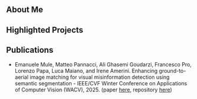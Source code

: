 ## About Me

## Highlighted Projects

## Publications

- Emanuele Mule, Matteo Pannacci, Ali Ghasemi Goudarzi, Francesco Pro, Lorenzo Papa, Luca Maiano, and Irene Amerini. Enhancing ground-to-aerial image matching for visual misinformation detection using semantic segmentation - IEEE/CVF Winter Conference on Applications of Computer Vision (WACV), 2025. (paper [here](https://openaccess.thecvf.com/content/WACV2025W/AI4MFDD/papers/Mule_Enhancing_Ground-to-Aerial_Image_Matching_for_Visual_Misinformation_Detection_Using_Semantic_WACVW_2025_paper.pdf), repository [here](https://github.com/MatteoPannacci/SemanticAlignNet-QUAD))


<!--
**MatteoPannacci/MatteoPannacci** is a ✨ _special_ ✨ repository because its `README.md` (this file) appears on your GitHub profile.

Here are some ideas to get you started:

- 🔭 I’m currently working on ...
- 🌱 I’m currently learning ...
- 👯 I’m looking to collaborate on ...
- 🤔 I’m looking for help with ...
- 💬 Ask me about ...
- 📫 How to reach me: ...
- 😄 Pronouns: ...
- ⚡ Fun fact: ...
-->

